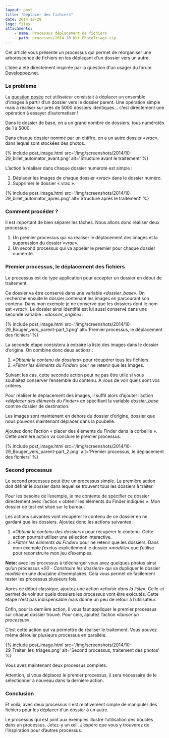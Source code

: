 ```yaml
---
layout: post
title: "Déplacer des fichiers"
date: 2014-10-29
logo: files
attachments:
    - name: Processus déplacement de fichiers
      path: processus/2014-10_Wkf-PhotoTriage.zip
---
```


Cet article vous présente un processus qui permet de réorganiser une arborescence de fichiers en les déplaçant d'un dossier vers un autre.

L'idée a été directement inspirée par la question d'un usager du forum Developpez.net.

### Le problème

La [question posée](http://www.developpez.net/forums/d1478022/systemes/apple/applescript/action-fichiers-dossier-sous-dossier-automator-applescript/)
cet utilisateur consistait à déplacer un ensemble d’images à partir d’un 
dossier vers le dossier parent. 
Une opération simple mais à réaliser sur près de 5000 dossiers identiques... 
c’est directement une opération à essayer d’automatiser !

Dans le dossier de base, on a un grand nombre de dossiers, tous numérotés 
de 1 à 5000.

Dans chaque dossier nommé par un chiffre, on a un autre dossier «*vrac*», 
dans lequel sont stockées des photos.

{% include post_image.html 
    src='/img/screenshots/2014/10-29_billet_automator_avant.png' 
    alt='Structure avant le traitement' %}

L’action à réaliser dans chaque dossier numéroté est simple :

1. Déplacer les images de chaque dossier «*vrac*» dans le dossier numéro.
2. Supprimer le dossier « vrac ».

{% include post_image.html 
    src='/img/screenshots/2014/10-29_billet_automator_apres.png' 
    alt='Structure après le traitement' %}

### Comment procéder ?

Il est important de bien séparer les tâches. Nous allons donc réaliser deux processus :

1. Un premier processus qui va réaliser le déplacement des images et la suppression du dossier «*vrac*».
2. Un second processus qui va appeler le premier pour chaque dossier numéroté.

### Premier processus, le déplacement des fichiers

Le processus est de type application pour accepter un dossier en début de traitement.

Ce dossier va être conservé dans une variable «*dossier_base*». 
On recherche ensuite le dossier contenant les images en parcourant son contenu. 
Dans mon exemple je ne conserve que les dossiers dont le nom est «*vrac*». 
Le dossier ainsi identifié est lui aussi conservé dans une seconde variable : «*dossier_origine*».

{% include post_image.html 
    src='/img/screenshots/2014/10-29_Bouger_vers_parent-part_1.png' 
    alt='Premier processus, le déplacement des fichiers' %}

La seconde étape consistera à extraire la liste des images dans le dossier d’origine. On combine donc deux actions :

1. «*Obtenir le contenu de dossiers*» pour récupérer tous les fichiers.
2. «*Filtrer les éléments du Finder*» pour ne retenir que les images.

Suivant les cas, cette seconde action peut ne pas être utile si vous souhaitez conserver l’ensemble du contenu. À vous de voir quels sont vos critères.

Pour réaliser le déplacement des images, il suffit alors d’ajouter l’action «*déplacer des éléments du Finder*» en spécifiant la variable *dossier_base* comme dossier de destination.

Les images sont maintenant en dehors du dossier d’origine, dossier que nous pouvons maintenant déplacer dans la poubelle. 

 Ajoutez donc l’action « placer des éléments du Finder dans la corbeille ». Cette dernière action va conclure le premier processus.

{% include post_image.html 
    src='/img/screenshots/2014/10-29_Bouger_vers_parent-part_2.png' 
    alt='Premier processus, le déplacement des fichiers' %}

### Second processus

Le second processus peut être un processus simple. 
La première action doit définir le dossier dans lequel se trouvent tous les dossiers à traiter. 

Pour les besoins de l’exemple, je me contente de spécifier ce dossier directement avec l’action « obtenir les éléments du Finder indiqués ». Mon dossier de test est situé sur le bureau.

Les actions suivantes vont récupérer le contenu de ce dossier en ne gardant que les dossiers. Ajoutez donc les actions suivantes :

1. «*Obtenir le contenu des dossiers*» pour récupérer le contenu. Cette action pourrait utiliser une sélection interactive.
2. «*Filtrer les éléments du Finder*» pour ne retenir que les dossiers. Dans mon exemple j’exclus explicitement le dossier «*_modèle_*» que j’utilise pour reconstruire mon jeu d’exemples. 

**Note:** avec les processus à télécharger vous avez quelques photos ainsi qu’un processus «*00 - Construire les dossiers*» qui va dupliquer le dossier *_modèle_* en une douzaine d’exemplaires. Cela vous permet de facilement tester les processus plusieurs fois.

Après ce début classique, ajoutez une action «*choisir dans la liste*». Celle-ci permet de voir sur quels dossiers les processus vont être exécutés. Cette étape n’est pas indispensable mais donne un peu de retour à l’utilisateur.

Enfin, pour la dernière action, il vous faut appliquer le premier processus sur chaque dossier trouvé. Pour cela, ajoutez l’action «*lancer un processus*».

C’est cette action qui va permettre de réaliser le traitement. Vous pouvez même dérouler plusieurs processus en parallèle. 

{% include post_image.html 
    src='/img/screenshots/2014/10-29_Traiter_les_triages.png' 
    alt='Second processus, traitement des photos' %}

Vous avez maintenant deux processus complets.

Attention, si vous déplacez le premier processus, il sera nécessaire de le sélectionner à nouveau dans la dernière action.

### Conclusion

Et voilà, avec deux processus il est relativement simple de manipuler des fichiers pour les déplacer d’un dossier à un autre.

Le processus qui est joint aux exemples illustre l’utilisation des boucles dans un processus. Jetez-y un œil. J’espère que vous y trouverez de l’inspiration pour d’autres processus.
